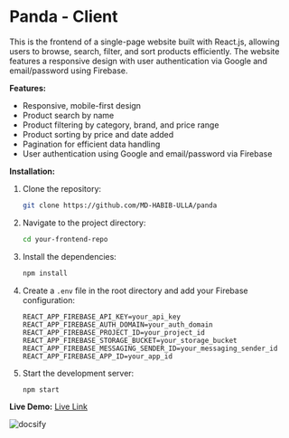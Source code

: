 
# **Panda** - Client


This is the frontend of a single-page website built with React.js, allowing users to browse, search, filter, and sort products efficiently. The website features a responsive design with user authentication via Google and email/password using Firebase.

**Features:**
- Responsive, mobile-first design
- Product search by name
- Product filtering by category, brand, and price range
- Product sorting by price and date added
- Pagination for efficient data handling
- User authentication using Google and email/password via Firebase

**Installation:**
1. Clone the repository:
   ```bash
   git clone https://github.com/MD-HABIB-ULLA/panda
   ```
2. Navigate to the project directory:
   ```bash
   cd your-frontend-repo
   ```
3. Install the dependencies:
   ```bash
   npm install
   ```
4. Create a `.env` file in the root directory and add your Firebase configuration:
   ```env
   REACT_APP_FIREBASE_API_KEY=your_api_key
   REACT_APP_FIREBASE_AUTH_DOMAIN=your_auth_domain
   REACT_APP_FIREBASE_PROJECT_ID=your_project_id
   REACT_APP_FIREBASE_STORAGE_BUCKET=your_storage_bucket
   REACT_APP_FIREBASE_MESSAGING_SENDER_ID=your_messaging_sender_id
   REACT_APP_FIREBASE_APP_ID=your_app_id
   ```
5. Start the development server:
   ```bash
   npm start
   ```

**Live Demo:**
[Live Link](https://panda-9805f.web.app/)


<img src="https://i.ibb.co/mth3xfH/2024-08-17-08-04-30-Settings.jpg" alt="docsify" class="d-block width-full">

